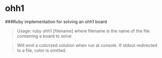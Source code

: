 # ohh1
###Ruby implementation for solving an ohh1 board

>Usage: 
>  ruby ohh1 [filename]
>  where filename is the name of the file containing a board to solve
  
>Will emit a colorized solution when run at console. If stdout redirected to a file, color is omitted.

